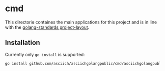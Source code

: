 # cmd

This directorie containes the main applications for this project and is in line with the [golang-standards project-layout](https://github.com/golang-standards/project-layout).

## Installation

Currently only `go install` is supported:
```bash
go install github.com/asciich/asciichgolangpublic/cmd/asciichgolangpublic@latest
```
